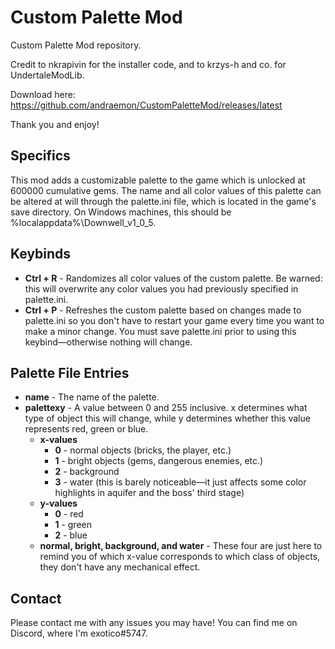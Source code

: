 # Custom Palette Mod

Custom Palette Mod repository.

Credit to nkrapivin for the installer code, and to krzys-h and co. for UndertaleModLib.

Download here: https://github.com/andraemon/CustomPaletteMod/releases/latest

Thank you and enjoy!

## Specifics
This mod adds a customizable palette to the game which is unlocked at 600000 cumulative gems. The name and all color values of this palette can be altered at will through the palette.ini file, which is located in the game's save directory. On Windows machines, this should be %localappdata%\Downwell_v1_0_5.

## Keybinds
- **Ctrl + R** - Randomizes all color values of the custom palette. Be warned: this will overwrite any color values you had previously specified in palette.ini.
- **Ctrl + P** - Refreshes the custom palette based on changes made to palette.ini so you don't have to restart your game every time you want to make a minor change. You must save palette.ini prior to using this keybind—otherwise nothing will change.

## Palette File Entries
- **name** - The name of the palette.
- **palettexy** - A value between 0 and 255 inclusive. x determines what type of object this will change, while y determines whether this value represents red, green or blue.
  - **x-values**
    - **0** - normal objects (bricks, the player, etc.)
    - **1** - bright objects (gems, dangerous enemies, etc.)
    - **2** - background
    - **3** - water (this is barely noticeable—it just affects some color highlights in aquifer and the boss' third stage)
  - **y-values**
    - **0** - red
    - **1** - green
    - **2** - blue
  - **normal, bright, background, and water** - These four are just here to remind you of which x-value corresponds to which class of objects, they don't have any mechanical effect.

## Contact
Please contact me with any issues you may have! You can find me on Discord, where I'm exotico#5747.
